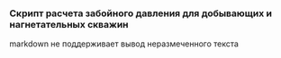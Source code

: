 ### Скрипт расчета забойного давления для добывающих и нагнетательных скважин
markdown не поддерживает вывод неразмеченного текста
